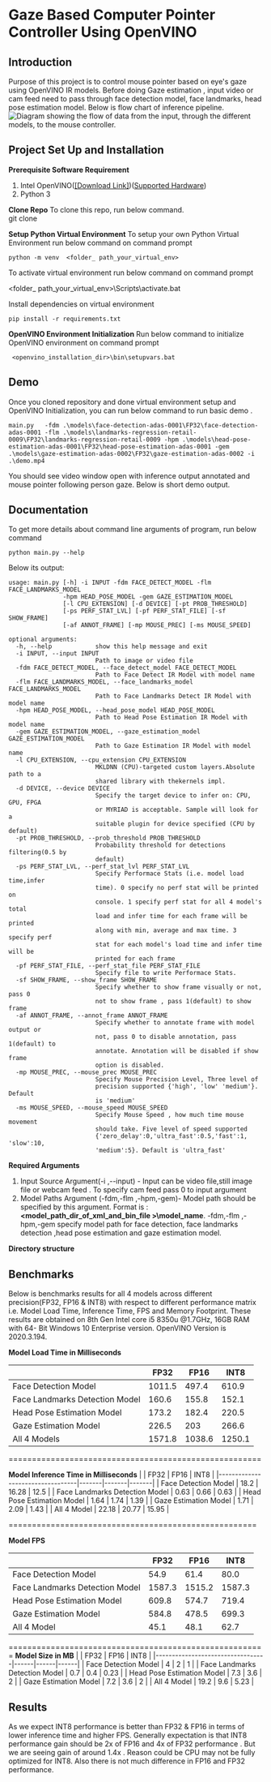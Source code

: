 # Gaze Based Computer Pointer Controller  Using OpenVINO 

## Introduction
Purpose of this project is to control mouse pointer based on eye's gaze using OpenVINO IR models. Before doing Gaze estimation , input video or cam feed need to pass through face detection model, face landmarks, head pose estimation model. Below is flow chart of inference pipeline.
![Diagram showing the flow of data from the input, through the different models, to the mouse controller. ](https://video.udacity-data.com/topher/2020/April/5e923081_pipeline/pipeline.png)  
## Project Set Up and Installation
**Prerequisite Software  Requirement**

 1. Intel OpenVINO([\[Download Link\]](https://software.intel.com/content/www/us/en/develop/tools/openvino-toolkit/choose-download.html))([Supported Hardware](https://software.intel.com/content/www/us/en/develop/tools/openvino-toolkit/system-requirements.html)) 
 2. Python 3
 
 **Clone Repo**
 To clone this repo, run below command.   
git clone 

**Setup Python Virtual Environment**
To setup your own  Python Virtual Environment run below command on command prompt 

    python -m venv  <folder_ path_your_virtual_env>
    
 To activate virtual environment run below command on command prompt
 
 <folder_ path_your_virtual_env>\Scripts\activate.bat

Install dependencies on virtual environment

    pip install -r requirements.txt 

 
**OpenVINO Environment Initialization**
   Run below command  to initialize OpenVINO environment on command prompt 

  

     <openvino_installation_dir>\bin\setupvars.bat

 
   
## Demo
Once you cloned repository and done virtual environment setup and OpenVINO Initialization, you can run below command to run basic demo .

    main.py   -fdm .\models\face-detection-adas-0001\FP32\face-detection-adas-0001 -flm .\models\landmarks-regression-retail-0009\FP32\landmarks-regression-retail-0009 -hpm .\models\head-pose-estimation-adas-0001\FP32\head-pose-estimation-adas-0001 -gem .\models\gaze-estimation-adas-0002\FP32\gaze-estimation-adas-0002 -i .\demo.mp4 
   You should see video window open with inference output annotated and mouse pointer following person gaze. Below is short demo output.

## Documentation
To get more details about command line arguments of program, run below command

    python main.py --help
Below its output:

    usage: main.py [-h] -i INPUT -fdm FACE_DETECT_MODEL -flm FACE_LANDMARKS_MODEL
                   -hpm HEAD_POSE_MODEL -gem GAZE_ESTIMATION_MODEL
                   [-l CPU_EXTENSION] [-d DEVICE] [-pt PROB_THRESHOLD]
                   [-ps PERF_STAT_LVL] [-pf PERF_STAT_FILE] [-sf SHOW_FRAME]
                   [-af ANNOT_FRAME] [-mp MOUSE_PREC] [-ms MOUSE_SPEED]
    
    optional arguments:
      -h, --help            show this help message and exit
      -i INPUT, --input INPUT
                            Path to image or video file
      -fdm FACE_DETECT_MODEL, --face_detect_model FACE_DETECT_MODEL
                            Path to Face Detect IR Model with model name
      -flm FACE_LANDMARKS_MODEL, --face_landmarks_model FACE_LANDMARKS_MODEL
                            Path to Face Landmarks Detect IR Model with model name
      -hpm HEAD_POSE_MODEL, --head_pose_model HEAD_POSE_MODEL
                            Path to Head Pose Estimation IR Model with model name
      -gem GAZE_ESTIMATION_MODEL, --gaze_estimation_model GAZE_ESTIMATION_MODEL
                            Path to Gaze Estimation IR Model with model name
      -l CPU_EXTENSION, --cpu_extension CPU_EXTENSION
                            MKLDNN (CPU)-targeted custom layers.Absolute path to a
                            shared library with thekernels impl.
      -d DEVICE, --device DEVICE
                            Specify the target device to infer on: CPU, GPU, FPGA
                            or MYRIAD is acceptable. Sample will look for a
                            suitable plugin for device specified (CPU by default)
      -pt PROB_THRESHOLD, --prob_threshold PROB_THRESHOLD
                            Probability threshold for detections filtering(0.5 by
                            default)
      -ps PERF_STAT_LVL, --perf_stat_lvl PERF_STAT_LVL
                            Specify Performace Stats (i.e. model load time,infer
                            time). 0 specify no perf stat will be printed on
                            console. 1 specify perf stat for all 4 model's total
                            load and infer time for each frame will be printed
                            along with min, average and max time. 3 specify perf
                            stat for each model's load time and infer time will be
                            printed for each frame
      -pf PERF_STAT_FILE, --perf_stat_file PERF_STAT_FILE
                            Specify file to write Performace Stats.
      -sf SHOW_FRAME, --show_frame SHOW_FRAME
                            Specify whether to show frame visually or not, pass 0
                            not to show frame , pass 1(default) to show frame
      -af ANNOT_FRAME, --annot_frame ANNOT_FRAME
                            Specify whether to annotate frame with model output or
                            not, pass 0 to disable annotation, pass 1(default) to
                            annotate. Annotation will be disabled if show frame
                            option is disabled.
      -mp MOUSE_PREC, --mouse_prec MOUSE_PREC
                            Specify Mouse Precision Level, Three level of
                            precision supported {'high', 'low' 'medium'}. Default
                            is 'medium'
      -ms MOUSE_SPEED, --mouse_speed MOUSE_SPEED
                            Specify Mouse Speed , how much time mouse movement
                            should take. Five level of speed supported
                            {'zero_delay':0,'ultra_fast':0.5,'fast':1, 'slow':10,
                            'medium':5}. Default is 'ultra_fast'
**Required Arguments**

 1. Input Source Argument(-i ,--input) - Input can be video file,still image file or webcam feed . To specify cam feed pass 0 to input argument
 2. Model Paths Argument (-fdm,-flm ,-hpm,-gem)- Model path should be specified by this argument. Format is : **<model_path_dir_of_xml_and_bin_file >\model_name**. -fdm,-flm ,-hpm,-gem specify model path for face detection, face landmarks detection ,head pose estimation and gaze estimation model.

**Directory structure**


## Benchmarks
Below is benchmarks results for all 4 models across different precision(FP32, FP16 & INT8) with respect to different performance matrix i.e. Model Load Time, Inference Time, FPS and Memory Footprint. These results are obtained on 8th Gen Intel core i5 8350u @1.7GHz, 16GB RAM with 64- Bit Windows 10  Enterprise version. OpenVINO Version is 2020.3.194.

**Model Load Time in Milliseconds**
      
|                                  | FP32   | FP16   | INT8   |
|----------------------------------|--------|--------|--------|
| Face   Detection Model           | 1011.5 | 497.4  | 610.9  |
| Face Landmarks   Detection Model | 160.6  | 155.8  | 152.1  |
| Head Pose   Estimation Model     | 173.2  | 182.4  | 220.5  |
| Gaze   Estimation Model          | 226.5  | 203    | 266.6  |
| All 4 Models                     | 1571.8 | 1038.6 | 1250.1 |

======================================================

**Model Inference  Time in Milliseconds**
|                                  | FP32  | FP16  | INT8  |
|----------------------------------|-------|-------|-------|
| Face   Detection Model           | 18.2  | 16.28 | 12.5  |
| Face Landmarks   Detection Model | 0.63  | 0.66  | 0.63  |
| Head Pose   Estimation Model     | 1.64  | 1.74  | 1.39  |
| Gaze   Estimation Model          | 1.71  | 2.09  | 1.43  |
| All 4   Model                    | 22.18 | 20.77 | 15.95 |

=====================================================

**Model FPS**

|                                  | FP32   | FP16   | INT8   |
|----------------------------------|--------|--------|--------|
| Face   Detection Model           | 54.9   | 61.4   | 80.0   |
| Face Landmarks   Detection Model | 1587.3 | 1515.2 | 1587.3 |
| Head Pose   Estimation Model     | 609.8  | 574.7  | 719.4  |
| Gaze   Estimation Model          | 584.8  | 478.5  | 699.3  |
| All 4   Model                    | 45.1   | 48.1   | 62.7   |

=======================================================
**Model Size in MB**
|                                  | FP32 | FP16 | INT8 |
|----------------------------------|------|------|------|
| Face   Detection Model           | 4    | 2    | 1    |
| Face Landmarks   Detection Model | 0.7  | 0.4  | 0.23 |
| Head Pose   Estimation Model     | 7.3  | 3.6  | 2    |
| Gaze   Estimation Model          | 7.2  | 3.6  | 2    |
| All 4   Model                    | 19.2 | 9.6  | 5.23 |



## Results
As we expect INT8  performance is better than FP32 & FP16 in terms of lower  inference time and higher FPS. Generally expectation is that INT8 performance gain  should be 2x of FP16 and 4x of FP32 performance .  But we are seeing gain of  around 1.4x . Reason could be CPU may not be fully optimized for INT8. Also there is not much difference in FP16 and FP32 performance.



